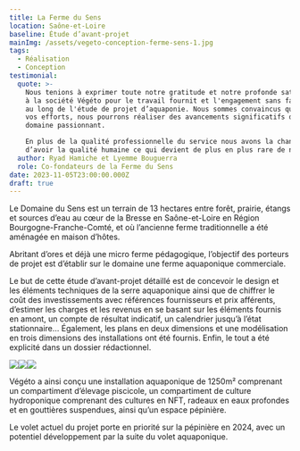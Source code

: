 ```yaml
---
title: La Ferme du Sens
location: Saône-et-Loire
baseline: Étude d’avant-projet
mainImg: /assets/vegeto-conception-ferme-sens-1.jpg
tags:
  - Réalisation
  - Conception
testimonial:
  quote: >-
    Nous tenions à exprimer toute notre gratitude et notre profonde satisfaction
    à la société Végéto pour le travail fournit et l'engagement sans faille tout
    au long de l'étude de projet d’aquaponie. Nous sommes convaincus que grâce à
    vos efforts, nous pourrons réaliser des avancements significatifs dans ce
    domaine passionnant.

    En plus de la qualité professionnelle du service nous avons la chance
    d’avoir la qualité humaine ce qui devient de plus en plus rare de nos jours
  author: Ryad Hamiche et Lyemme Bouguerra
  role: Co-fondateurs de la Ferme du Sens
date: 2023-11-05T23:00:00.000Z
draft: true
---
```


Le Domaine du Sens est un terrain de 13 hectares entre forêt, prairie, étangs et sources d’eau au cœur de la Bresse en Saône-et-Loire en Région Bourgogne-Franche-Comté, et où l’ancienne ferme traditionnelle a été aménagée en maison d’hôtes.

Abritant d’ores et déjà une micro ferme pédagogique, l’objectif des porteurs de projet est d’établir sur le domaine une ferme aquaponique commerciale.

Le but de cette étude d’avant-projet détaillé est de concevoir le design et les éléments techniques de la serre aquaponique ainsi que de chiffrer le coût des investissements avec références fournisseurs et prix afférents, d’estimer les charges et les revenus en se basant sur les éléments fournis en amont, un compte de résultat indicatif, un calendrier jusqu’à l’état stationnaire… Également, les plans en deux dimensions et une modélisation en trois dimensions des installations ont été fournis. Enfin, le tout a été explicité dans un dossier rédactionnel.

![](/assets/vegeto-conception-ferme-sens-2.jpg)![](/assets/vegeto-conception-ferme-sens-4.jpg)![](/assets/vegeto-conception-ferme-sens-3.jpg)

Végéto a ainsi conçu une installation aquaponique de 1250m² comprenant un compartiment d’élevage piscicole, un compartiment de culture hydroponique comprenant des cultures en NFT, radeaux en eaux profondes et en gouttières suspendues, ainsi qu’un espace pépinière.

Le volet actuel du projet porte en priorité sur la pépinière en 2024, avec
un potentiel développement par la suite du volet aquaponique.
